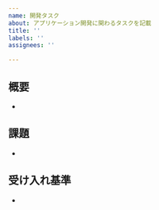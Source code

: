 ```yaml
---
name: 開発タスク
about: アプリケーション開発に関わるタスクを記載
title: ''
labels: ''
assignees: ''

---
```


## 概要
- 

## 課題
- 

## 受け入れ基準
-
